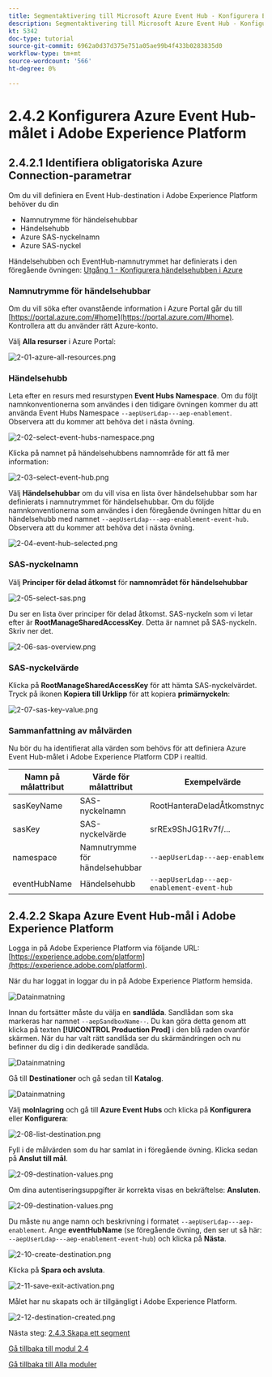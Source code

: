 ```yaml
---
title: Segmentaktivering till Microsoft Azure Event Hub - Konfigurera Event Hub RTCDP-målet i Adobe Experience Platform
description: Segmentaktivering till Microsoft Azure Event Hub - Konfigurera Event Hub RTCDP-målet i Adobe Experience Platform
kt: 5342
doc-type: tutorial
source-git-commit: 6962a0d37d375e751a05ae99b4f433b0283835d0
workflow-type: tm+mt
source-wordcount: '566'
ht-degree: 0%

---
```


# 2.4.2 Konfigurera Azure Event Hub-målet i Adobe Experience Platform

## 2.4.2.1 Identifiera obligatoriska Azure Connection-parametrar

Om du vill definiera en Event Hub-destination i Adobe Experience Platform behöver du din

- Namnutrymme för händelsehubbar
- Händelsehubb
- Azure SAS-nyckelnamn
- Azure SAS-nyckel

Händelsehubben och EventHub-namnutrymmet har definierats i den föregående övningen: [Utgång 1 - Konfigurera händelsehubben i Azure](./ex1.md)

### Namnutrymme för händelsehubbar

Om du vill söka efter ovanstående information i Azure Portal går du till [https://portal.azure.com/#home](https://portal.azure.com/#home). Kontrollera att du använder rätt Azure-konto.

Välj **Alla resurser** i Azure Portal:

![2-01-azure-all-resources.png](./images/2-01-azure-all-resources.png)

### Händelsehubb

Leta efter en resurs med resurstypen **Event Hubs Namespace**. Om du följt namnkonventionerna som användes i den tidigare övningen kommer du att använda Event Hubs Namespace `--aepUserLdap---aep-enablement`. Observera att du kommer att behöva det i nästa övning.

![2-02-select-event-hubs-namespace.png](./images/2-02-select-event-hubs-namespace.png)

Klicka på namnet på händelsehubbens namnområde för att få mer information:

![2-03-select-event-hub.png](./images/2-03-select-event-hub.png)

Välj **Händelsehubbar** om du vill visa en lista över händelsehubbar som har definierats i namnutrymmet för händelsehubbar. Om du följde namnkonventionerna som användes i den föregående övningen hittar du en händelsehubb med namnet `--aepUserLdap---aep-enablement-event-hub`. Observera att du kommer att behöva det i nästa övning.

![2-04-event-hub-selected.png](./images/2-04-event-hub-selected.png)

### SAS-nyckelnamn

Välj **Principer för delad åtkomst** för **namnområdet för händelsehubbar**

![2-05-select-sas.png](./images/2-05-select-sas.png)

Du ser en lista över principer för delad åtkomst. SAS-nyckeln som vi letar efter är **RootManageSharedAccessKey**. Detta är namnet på SAS-nyckeln. Skriv ner det.

![2-06-sas-overview.png](./images/2-06-sas-overview.png)

### SAS-nyckelvärde

Klicka på **RootManageSharedAccessKey** för att hämta SAS-nyckelvärdet. Tryck på ikonen **Kopiera till Urklipp** för att kopiera **primärnyckeln**:

![2-07-sas-key-value.png](./images/2-07-sas-key-value.png)

### Sammanfattning av målvärden

Nu bör du ha identifierat alla värden som behövs för att definiera Azure Event Hub-målet i Adobe Experience Platform CDP i realtid.

| Namn på målattribut | Värde för målattribut | Exempelvärde |
|---|---|---|
| sasKeyName | SAS-nyckelnamn | RootHanteraDeladÅtkomstnyckel |
| sasKey | SAS-nyckelvärde | srREx9ShJG1Rv7f/... |
| namespace | Namnutrymme för händelsehubbar | `--aepUserLdap---aep-enablement` |
| eventHubName | Händelsehubb | `--aepUserLdap---aep-enablement-event-hub` |

## 2.4.2.2 Skapa Azure Event Hub-mål i Adobe Experience Platform

Logga in på Adobe Experience Platform via följande URL: [https://experience.adobe.com/platform](https://experience.adobe.com/platform).

När du har loggat in loggar du in på Adobe Experience Platform hemsida.

![Datainmatning](./../../../modules/datacollection/module1.2/images/home.png)

Innan du fortsätter måste du välja en **sandlåda**. Sandlådan som ska markeras har namnet ``--aepSandboxName--``. Du kan göra detta genom att klicka på texten **[!UICONTROL Production Prod]** i den blå raden ovanför skärmen. När du har valt rätt sandlåda ser du skärmändringen och nu befinner du dig i din dedikerade sandlåda.

![Datainmatning](./../../../modules/datacollection/module1.2/images/sb1.png)

Gå till **Destinationer** och gå sedan till **Katalog**.

![Datainmatning](./images/sb2a.png)

Välj **molnlagring** och gå till **Azure Event Hubs** och klicka på **Konfigurera** eller **Konfigurera**:

![2-08-list-destination.png](./images/2-08-list-destinations.png)

Fyll i de målvärden som du har samlat in i föregående övning. Klicka sedan på **Anslut till mål**.

![2-09-destination-values.png](./images/2-09-destination-values.png)

Om dina autentiseringsuppgifter är korrekta visas en bekräftelse: **Ansluten**.

![2-09-destination-values.png](./images/2-09-destination-valuesa.png)

Du måste nu ange namn och beskrivning i formatet `--aepUserLdap---aep-enablement`. Ange **eventHubName** (se föregående övning, den ser ut så här: `--aepUserLdap---aep-enablement-event-hub`) och klicka på **Nästa**.

![2-10-create-destination.png](./images/2-10-create-destination.png)

Klicka på **Spara och avsluta**.

![2-11-save-exit-activation.png](./images/2-11-save-exit-activation.png)

Målet har nu skapats och är tillgängligt i Adobe Experience Platform.

![2-12-destination-created.png](./images/2-12-destination-created.png)

Nästa steg: [2.4.3 Skapa ett segment](./ex3.md)

[Gå tillbaka till modul 2.4](./segment-activation-microsoft-azure-eventhub.md)

[Gå tillbaka till Alla moduler](./../../../overview.md)
